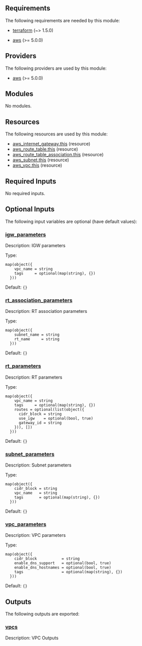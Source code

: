 ## Requirements

The following requirements are needed by this module:

- <a name="requirement_terraform"></a> [terraform](#requirement\_terraform) (~> 1.5.0)

- <a name="requirement_aws"></a> [aws](#requirement\_aws) (>= 5.0.0)

## Providers

The following providers are used by this module:

- <a name="provider_aws"></a> [aws](#provider\_aws) (>= 5.0.0)

## Modules

No modules.

## Resources

The following resources are used by this module:

- [aws_internet_gateway.this](https://registry.terraform.io/providers/hashicorp/aws/latest/docs/resources/internet_gateway) (resource)
- [aws_route_table.this](https://registry.terraform.io/providers/hashicorp/aws/latest/docs/resources/route_table) (resource)
- [aws_route_table_association.this](https://registry.terraform.io/providers/hashicorp/aws/latest/docs/resources/route_table_association) (resource)
- [aws_subnet.this](https://registry.terraform.io/providers/hashicorp/aws/latest/docs/resources/subnet) (resource)
- [aws_vpc.this](https://registry.terraform.io/providers/hashicorp/aws/latest/docs/resources/vpc) (resource)

## Required Inputs

No required inputs.

## Optional Inputs

The following input variables are optional (have default values):

### <a name="input_igw_parameters"></a> [igw\_parameters](#input\_igw\_parameters)

Description: IGW parameters

Type:

```hcl
map(object({
    vpc_name = string
    tags     = optional(map(string), {})
  }))
```

Default: `{}`

### <a name="input_rt_association_parameters"></a> [rt\_association\_parameters](#input\_rt\_association\_parameters)

Description: RT association parameters

Type:

```hcl
map(object({
    subnet_name = string
    rt_name     = string
  }))
```

Default: `{}`

### <a name="input_rt_parameters"></a> [rt\_parameters](#input\_rt\_parameters)

Description: RT parameters

Type:

```hcl
map(object({
    vpc_name = string
    tags     = optional(map(string), {})
    routes = optional(list(object({
      cidr_block = string
      use_igw    = optional(bool, true)
      gateway_id = string
    })), [])
  }))
```

Default: `{}`

### <a name="input_subnet_parameters"></a> [subnet\_parameters](#input\_subnet\_parameters)

Description: Subnet parameters

Type:

```hcl
map(object({
    cidr_block = string
    vpc_name   = string
    tags       = optional(map(string), {})
  }))
```

Default: `{}`

### <a name="input_vpc_parameters"></a> [vpc\_parameters](#input\_vpc\_parameters)

Description: VPC parameters

Type:

```hcl
map(object({
    cidr_block           = string
    enable_dns_support   = optional(bool, true)
    enable_dns_hostnames = optional(bool, true)
    tags                 = optional(map(string), {})
  }))
```

Default: `{}`

## Outputs

The following outputs are exported:

### <a name="output_vpcs"></a> [vpcs](#output\_vpcs)

Description: VPC Outputs

